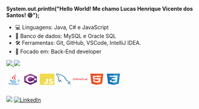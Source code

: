 **System.out.println("Hello World! Me chamo Lucas Henrique Vicente dos Santos! 😄");**

- 💻 Linguagens: Java, C# e JavaScript 
- 👾 Banco de dados: MySQL e Oracle SQL
- 🛠️ Ferramentas: Git, GitHub, VSCode, IntelliJ IDEA.
- 🧠 Focado em: Back-End developer

<div>
  <a href="https://github.com/LucasVicentee">
    <img height="180em" src="https://github-readme-stats.vercel.app/api?username=LucasVicentee&show_icons=true&theme=dark&include_all_commits=true"/>
    <img height="180em" src="https://github-readme-stats.vercel.app/api/top-langs/?username=LucasVicentee&layout=compact&langs_count=16&theme=dark"/>
  </a>
</div>

<div style="display: inline_block"><br>
  <img align="center" alt="Lucas-Java" height="30" width="40" src="https://raw.githubusercontent.com/devicons/devicon/master/icons/java/java-original.svg">
  <img align="center" alt="Lucas-Csharp" height="30" width="40" src="https://raw.githubusercontent.com/devicons/devicon/master/icons/csharp/csharp-original.svg">
  <img align="center" alt="Lucas-Js" height="30" width="40" src="https://raw.githubusercontent.com/devicons/devicon/master/icons/javascript/javascript-plain.svg">
  <img align="center" alt="Lucas-MySQL" height="30" width="40" src="https://raw.githubusercontent.com/devicons/devicon/master/icons/mysql/mysql-original.svg">
  <img align="center" alt="Lucas-Oracle" height="30" width="40" src="https://raw.githubusercontent.com/devicons/devicon/master/icons/oracle/oracle-original.svg">
  <img align="center" alt="Lucas-HTML" height="30" width="40" src="https://raw.githubusercontent.com/devicons/devicon/master/icons/html5/html5-original.svg">
  <img align="center" alt="Lucas-CSS" height="30" width="40" src="https://raw.githubusercontent.com/devicons/devicon/master/icons/css3/css3-original.svg">
</div>

##

<div style="margin-top: 10px;">
  <a href="mailto:lh201612@gmail.com"><img src="https://img.shields.io/badge/-Gmail-%23333333?style=for-the-badge&logo=gmail&logoColor=red" target=" blank"></a>
  <a href="https://www.linkedin.com/in/lucas-henrique-vicente-dos-santos-0766612b2/" target="_blank" rel="noopener noreferrer">
  <img src="https://img.shields.io/badge/-LinkedIn-%230077B5?style=for-the-badge&logo=linkedin&logoColor=white" alt="LinkedIn" />
</a>
</div>
